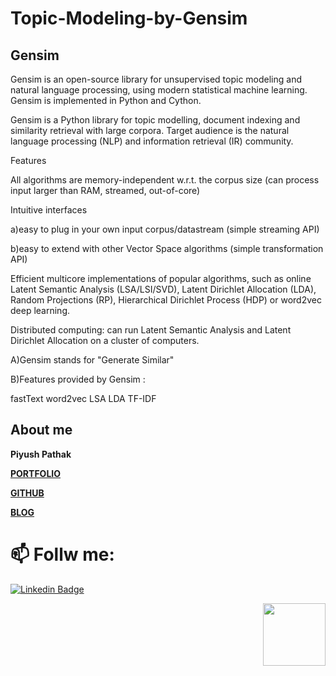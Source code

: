 # Topic-Modeling-by-Gensim

## Gensim
Gensim is an open-source library for unsupervised topic modeling and natural language processing, using modern statistical machine learning. Gensim is implemented in Python and Cython.

Gensim is a Python library for topic modelling, document indexing and similarity retrieval with large corpora. Target audience is the natural language processing (NLP) and information retrieval (IR) community.

Features

All algorithms are memory-independent w.r.t. the corpus size (can process input larger than RAM, streamed, out-of-core)

Intuitive interfaces

a)easy to plug in your own input corpus/datastream (simple streaming API)

b)easy to extend with other Vector Space algorithms (simple transformation API)

Efficient multicore implementations of popular algorithms, such as online Latent Semantic Analysis (LSA/LSI/SVD), Latent Dirichlet Allocation (LDA), Random Projections (RP), Hierarchical Dirichlet Process (HDP) or word2vec deep learning.

Distributed computing: can run Latent Semantic Analysis and Latent Dirichlet Allocation on a cluster of computers.

A)Gensim stands for "Generate Similar"

B)Features provided by Gensim :

fastText
word2vec
LSA
LDA
TF-IDF

## About me

**Piyush Pathak**

[**PORTFOLIO**](https://anirudhrapathak3.wixsite.com/piyush)

[**GITHUB**](https://github.com/piyushpathak03)

[**BLOG**](https://medium.com/@piyushpathak03)


# 📫 Follw me: 

[![Linkedin Badge](https://img.shields.io/badge/-PiyushPathak-blue?style=flat-square&logo=Linkedin&logoColor=white&link=https://www.linkedin.com/in/piyushpathak03/)](https://www.linkedin.com/in/piyushpathak03/)

<p  align="right"><img height="100" src = "https://media.giphy.com/media/l3URDstnIjBNY7rwLB/giphy.gif"></p>


